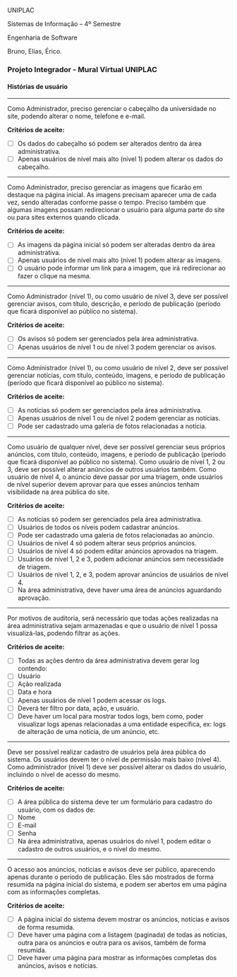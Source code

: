 UNIPLAC

Sistemas de Informação – 4º Semestre

Engenharia de Software

Bruno, Elias, Érico.


### Projeto Integrador - Mural Virtual UNIPLAC
#### Histórias de usuário

------

Como Administrador, preciso gerenciar o cabeçalho da universidade no site, podendo alterar o nome, telefone e e-mail.

**Critérios de aceite:**

- [ ] Os dados do cabeçalho só podem ser alterados dentro da área administrativa.
- [ ] Apenas usuários de nível mais alto (nível 1) podem alterar os dados do cabeçalho.

------

Como Administrador, preciso gerenciar as imagens que ficarão em destaque na página inicial. As imagens precisam aparecer uma de cada vez, sendo alteradas conforme passe o tempo. Preciso também que algumas imagens possam redirecionar o usuário para alguma parte do site ou para sites externos quando clicada.

**Critérios de aceite:**

- [ ] As imagens da página inicial só podem ser alteradas dentro da área administrativa.
- [ ] Apenas usuários de nível mais alto (nível 1) podem alterar as imagens.
- [ ] O usuário pode informar um link para a imagem, que irá redirecionar ao fazer o clique na mesma.

------

Como Administrador (nível 1), ou como usuário de nível 3, deve ser possível gerenciar avisos, com título, descrição, e período de publicação (período que ficará disponível ao público no sistema).

**Critérios de aceite:**

- [ ] Os avisos só podem ser gerenciados pela área administrativa.
- [ ] Apenas usuários de nível 1 ou de nível 3 podem gerenciar os avisos.

------

Como Administrador (nível 1), ou como usuário de nível 2, deve ser possível gerenciar notícias, com título, conteúdo, imagens, e período de publicação (período que ficará disponível ao público no sistema).

**Critérios de aceite:**

- [ ] As notícias só podem ser gerenciados pela área administrativa.
- [ ] Apenas usuários de nível 1 ou de nível 2 podem gerenciar as notícias.
- [ ] Pode ser cadastrado uma galeria de fotos relacionadas a notícia.

-----

Como usuário de qualquer nível, deve ser possível gerenciar seus próprios anúncios, com título, conteúdo, imagens, e período de publicação (período que ficará disponível ao público no sistema). Como usuário de nível 1, 2 ou 3, deve ser possível alterar anúncios de outros usuários também. Como usuário de nível 4, o anúncio deve passar por uma triagem, onde usuários de nível superior devem aprovar para que esses anúncios tenham visibilidade na área pública do site.

**Critérios de aceite:**

- [ ] As notícias só podem ser gerenciados pela área administrativa.
- [ ] Usuários de todos os níveis podem cadastrar anúncios.
- [ ] Pode ser cadastrado uma galeria de fotos relacionadas ao anúncio.
- [ ] Usuários de nível 4 só podem alterar seus próprios anúncios.
- [ ] Usuários de nível 4 só podem editar anúncios aprovados na triagem.
- [ ] Usuários de nível 1, 2 e 3, podem adicionar anúncios sem necessidade de triagem.
- [ ] Usuários de nível 1, 2, e 3, podem aprovar anúncios de usuários de nível 4.
- [ ] Na área administrativa, deve haver uma área de anúncios aguardando aprovação.

------

Por motivos de auditoria, será necessário que todas ações realizadas na área administrativa sejam armazenadas e que o usuário de nível 1 possa visualizá-las, podendo filtrar as ações.

**Critérios de aceite:**

- [ ] Todas as ações dentro da área administrativa devem gerar log contendo:
- [ ] Usuário
- [ ] Ação realizada
- [ ] Data e hora
- [ ] Apenas usuários de nível 1 podem acessar os logs.
- [ ] Deverá ter filtro por data, ação, e usuário.
- [ ] Deve haver um local para mostrar todos logs, bem como, poder visualizar logs apenas relacionadas a uma entidade específica, ex: logs de alteração de uma notícia, de um anúncio, etc.

------

Deve ser possível realizar cadastro de usuários pela área pública do sistema. Os usuários devem ter o nível de permissão mais baixo (nível 4).
Como administrador (nível 1) deve ser possível alterar os dados do usuário, incluindo o nível de acesso do mesmo.

**Critérios de aceite:**

- [ ] A área pública do sistema deve ter um formulário para cadastro do usuário, com os dados de:
- [ ] Nome
- [ ] E-mail
- [ ] Senha
- [ ] Na área administrativa, apenas usuários do nível 1, podem editar o cadastro de outros usuários, e o nível do mesmo.

------

O acesso aos anúncios, notícias e avisos deve ser público, aparecendo apenas durante o período de publicação. Eles são mostrados de forma resumida na página inicial do sistema, e podem ser abertos em uma página com as informações completas.

**Critérios de aceite:**

- [ ] A página inicial do sistema devem mostrar os anúncios, notícias e avisos de forma resumida.
- [ ] Deve haver uma página com a listagem (paginada) de todas as notícias, outra para os anúncios e outra para os avisos, também de forma resumida.
- [ ] Deve haver uma página para mostrar as informações completas dos anúncios, avisos e notícias.
